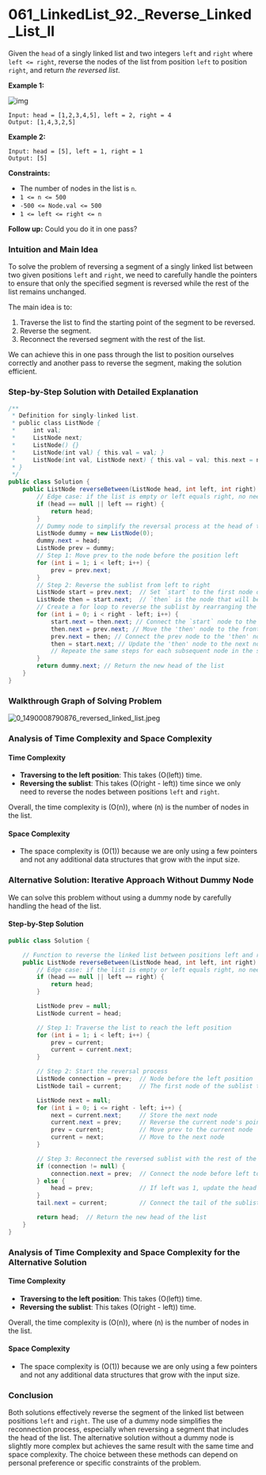 # 061_LinkedList_92._Reverse_Linked_List_II

Given the `head` of a singly linked list and two integers `left` and `right` where `left <= right`, reverse the nodes of the list from position `left` to position `right`, and return *the reversed list*. 

**Example 1:**

![img](https://raw.githubusercontent.com/JedLee6/PublicPicBed/main/uPic/rev2ex2.jpg)

```
Input: head = [1,2,3,4,5], left = 2, right = 4
Output: [1,4,3,2,5]
```

**Example 2:**

```
Input: head = [5], left = 1, right = 1
Output: [5]
```

 

**Constraints:**

- The number of nodes in the list is `n`.
- `1 <= n <= 500`
- `-500 <= Node.val <= 500`
- `1 <= left <= right <= n`

**Follow up:** Could you do it in one pass?



### Intuition and Main Idea

To solve the problem of reversing a segment of a singly linked list between two given positions `left` and `right`, we need to carefully handle the pointers to ensure that only the specified segment is reversed while the rest of the list remains unchanged. 

The main idea is to:
1. Traverse the list to find the starting point of the segment to be reversed.
2. Reverse the segment.
3. Reconnect the reversed segment with the rest of the list.

We can achieve this in one pass through the list to position ourselves correctly and another pass to reverse the segment, making the solution efficient.

### Step-by-Step Solution with Detailed Explanation

```java
/**
 * Definition for singly-linked list.
 * public class ListNode {
 *     int val;
 *     ListNode next;
 *     ListNode() {}
 *     ListNode(int val) { this.val = val; }
 *     ListNode(int val, ListNode next) { this.val = val; this.next = next; }
 * }
 */
public class Solution {
    public ListNode reverseBetween(ListNode head, int left, int right) {
        // Edge case: if the list is empty or left equals right, no need to reverse
        if (head == null || left == right) {
            return head;
        }
        // Dummy node to simplify the reversal process at the head of the list, for example, the head node could be reversed, so a dummy node can help up always find the final correct head code
        ListNode dummy = new ListNode(0);
        dummy.next = head;
        ListNode prev = dummy;
        // Step 1: Move prev to the node before the position left
        for (int i = 1; i < left; i++) {
            prev = prev.next;
        }
        // Step 2: Reverse the sublist from left to right
        ListNode start = prev.next;  // Set `start` to the first node of the sublist that needs to be reversed, `start` node wouldn't change during the iteration
        ListNode then = start.next;  // `then` is the node that will be moved to the front of the sublist during each iteration, so `then` node would change during each iteration
        // Create a for loop to reverse the sublist by rearranging the pointers
        for (int i = 0; i < right - left; i++) {
            start.next = then.next; // Connect the `start` node to the next node of the `then` node
            then.next = prev.next; // Move the 'then' node to the front of the sublist
            prev.next = then; // Connect the prev node to the 'then' node
            then = start.next; // Update the 'then' node to the next node to be reversed in the next iteration
            // Repeate the same steps for each subsequent node in the sublist until the entire segment is reversed
        }
        return dummy.next; // Return the new head of the list
    }
}
```

### Walkthrough Graph of Solving Problem

![0_1490008790876_reversed_linked_list.jpeg](https://raw.githubusercontent.com/JedLee6/PublicPicBed/main/uPic/1490008792563-reversed_linked_list.jpeg)

### Analysis of Time Complexity and Space Complexity

#### Time Complexity

- **Traversing to the left position**: This takes \(O(left)\) time.
- **Reversing the sublist**: This takes \(O(right - left)\) time since we only need to reverse the nodes between positions `left` and `right`.

Overall, the time complexity is \(O(n)\), where \(n\) is the number of nodes in the list.

#### Space Complexity

- The space complexity is \(O(1)\) because we are only using a few pointers and not any additional data structures that grow with the input size.

### Alternative Solution: Iterative Approach Without Dummy Node

We can solve this problem without using a dummy node by carefully handling the head of the list.

#### Step-by-Step Solution

```java
public class Solution {

    // Function to reverse the linked list between positions left and right without dummy node
    public ListNode reverseBetween(ListNode head, int left, int right) {
        // Edge case: if the list is empty or left equals right, no need to reverse
        if (head == null || left == right) {
            return head;
        }

        ListNode prev = null;
        ListNode current = head;

        // Step 1: Traverse the list to reach the left position
        for (int i = 1; i < left; i++) {
            prev = current;
            current = current.next;
        }

        // Step 2: Start the reversal process
        ListNode connection = prev;  // Node before the left position
        ListNode tail = current;     // The first node of the sublist to be reversed

        ListNode next = null;
        for (int i = 0; i <= right - left; i++) {
            next = current.next;     // Store the next node
            current.next = prev;     // Reverse the current node's pointer
            prev = current;          // Move prev to the current node
            current = next;          // Move to the next node
        }

        // Step 3: Reconnect the reversed sublist with the rest of the list
        if (connection != null) {
            connection.next = prev;  // Connect the node before left to the new head of the sublist
        } else {
            head = prev;             // If left was 1, update the head of the list
        }
        tail.next = current;         // Connect the tail of the sublist to the remaining part of the list

        return head;  // Return the new head of the list
    }
}
```

### Analysis of Time Complexity and Space Complexity for the Alternative Solution

#### Time Complexity

- **Traversing to the left position**: This takes \(O(left)\) time.
- **Reversing the sublist**: This takes \(O(right - left)\) time.

Overall, the time complexity is \(O(n)\), where \(n\) is the number of nodes in the list.

#### Space Complexity

- The space complexity is \(O(1)\) because we are only using a few pointers and not any additional data structures that grow with the input size.

### Conclusion

Both solutions effectively reverse the segment of the linked list between positions `left` and `right`. The use of a dummy node simplifies the reconnection process, especially when reversing a segment that includes the head of the list. The alternative solution without a dummy node is slightly more complex but achieves the same result with the same time and space complexity. The choice between these methods can depend on personal preference or specific constraints of the problem.
